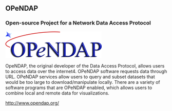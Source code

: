 ## OPeNDAP

### Open-source Project for a Network Data Access Protocol

<img src="images/opendap.png" alt="Spatial Data Bootcamp: Consumable Services - OPeNDAP"/>

OpeNDAP, the original developer of the Data Access Protocol, allows users to access data over the internet4. OPeNDAP software requests data through URL. OPeNDAP services allow users to query and subset datasets that would be too large to download/manipulate locally. There are a variety of software programs that are OPeNDAP enabled, which allows users to combine local and remote data for visualizations.

http://www.opendap.org/
